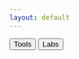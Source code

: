 ```yaml
---
layout: default
---
```


<div class="d-grid gap-2">
  <button class="btn btn-outlined-primary" type="button">Tools</button>
  <button class="btn btn-outlined-primary" type="button">Labs</button>
</div>